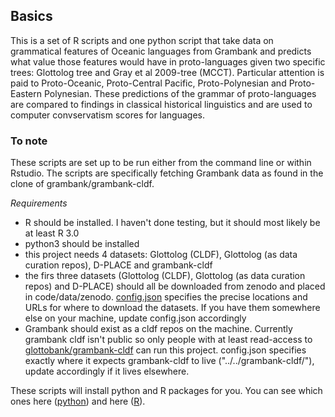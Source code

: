 ## Basics

This is a set of R scripts and one python script that take data on grammatical features of Oceanic languages from Grambank and predicts what value those features would have in proto-languages given two specific trees: Glottolog tree and Gray et al 2009-tree (MCCT). Particular attention is paid to Proto-Oceanic, Proto-Central Pacific, Proto-Polynesian and Proto-Eastern Polynesian. These predictions of the grammar of proto-languages are compared to findings in classical historical linguistics and are used to computer convservatism scores for languages.

### To note
These scripts are set up to be run either from the command line or within Rstudio. The scripts are specifically fetching Grambank data as found in the clone of grambank/grambank-cldf.

*Requirements*

*  R should be installed. I haven't done testing, but it should most likely be at least R 3.0
*  python3 should be installed
*  this project needs 4 datasets: Glottolog (CLDF), Glottolog (as data curation repos), D-PLACE and grambank-cldf
*  the firs three datasets (Glottolog (CLDF), Glottolog (as data curation repos) and D-PLACE) should all be downloaded from zenodo and placed in code/data/zenodo. [config.json](https://github.com/HedvigS/Oceanic_computational_ASR/blob/main/code/config.json) specifies the precise locations and URLs for where to download the datasets. If you have them somewhere else on your machine, update config.json accordingly
* Grambank should exist as a cldf repos on the machine. Currently grambank cldf isn't public so only people with at least read-access to [glottobank/grambank-cldf](https://github.com/glottobank/grambank-cldf) can run this project. config.json specifies exactly where it expects grambank-cldf to live ("../../grambank-cldf/"), update accordingly if it lives elsewhere.

These scripts will install python and R packages for you. You can see which ones here ([python](https://github.com/HedvigS/Oceanic_computational_ASR/blob/main/code/1_requirements.txt)) and here ([R](https://github.com/HedvigS/Oceanic_computational_ASR/blob/main/code/1_requirements.R)).
